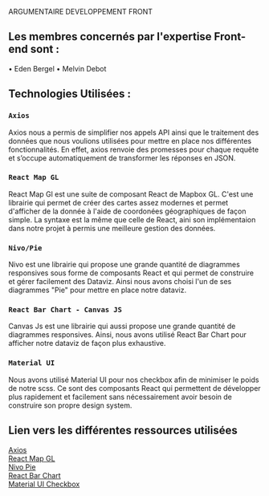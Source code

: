 ARGUMENTAIRE DEVELOPPEMENT FRONT

## Les membres concernés par l'expertise Front-end sont :

• Eden Bergel
• Melvin Debot 


## Technologies Utilisées :

### `Axios`

Axios nous a permis de simplifier nos appels API ainsi que le traitement des données que nous voulions utilisées pour mettre en place nos différentes fonctionnalités. En effet, axios renvoie des promesses pour chaque requête et s’occupe automatiquement de transformer les réponses en JSON.

### `React Map GL`

React Map Gl est une suite de composant React de Mapbox GL. C'est une librairie qui permet de créer des cartes assez modernes et permet d'afficher de la donnée à l'aide de coordonées géographiques de façon simple. La syntaxe est la même que celle de React, aini son implémentaion dans notre projet à permis une meilleure gestion des données.

### `Nivo/Pie`

Nivo est une librairie qui propose une grande quantité de diagrammes responsives sous forme de composants React et qui permet de construire et gérer facilement des Dataviz. Ainsi nous avons choisi l'un de ses diagrammes "Pie" pour mettre en place notre dataviz.

### `React Bar Chart - Canvas JS`

Canvas Js est une librairie qui aussi propose une grande quantité de diagrammes responsives. Ainsi, nous avons utilisé React Bar Chart pour afficher notre dataviz de façon plus exhaustive.

### `Material UI`

Nous avons utilisé Material UI pour nos checkbox afin de minimiser le poids de notre scss. Ce sont des composants React qui permettent de développer plus rapidement et facilement sans nécessairement avoir besoin de construire son propre design system. 

## Lien vers les différentes ressources utilisées

[Axios](https://github.com/axios/axios)<br/>
[React Map GL](https://uber.github.io/react-map-gl/)<br/>
[Nivo Pie](https://nivo.rocks/pie/)<br/>
[React Bar Chart](https://canvasjs.com/react-charts/bar-chart/)<br/>
[Material UI Checkbox](https://material-ui.com/components/checkboxes/)<br/>
